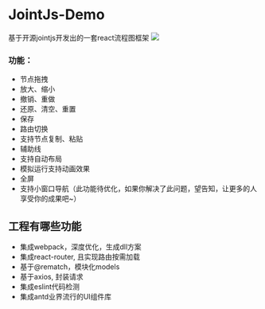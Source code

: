 # JointJs-Demo
基于开源jointjs开发出的一套react流程图框架
<img src="https://cdn.img.wenhairu.com/images/2020/04/08/Nm2EH.png"/>
### 功能：
- 节点拖拽
- 放大、缩小
- 撤销、重做
- 还原、清空、重置
- 保存
- 路由切换
- 支持节点复制、粘贴
- 辅助线
- 支持自动布局
- 模拟运行支持动画效果
- 全屏
- 支持小窗口导航（此功能待优化，如果你解决了此问题，望告知，让更多的人享受你的成果吧~）

## 工程有哪些功能

* 集成webpack，深度优化，生成dll方案
* 集成react-router, 且实现路由按需加载
* 基于@rematch，模块化models
* 基于axios, 封装请求
* 集成eslint代码检测
* 集成antd业界流行的UI组件库
